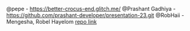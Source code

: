 @pepe - https://better-crocus-end.glitch.me/
@Prashant Gadhiya - https://github.com/prashant-developer/presentation-23.git
@RobHaii - Mengesha, Robel Hayelom [repo link](https://github.com/RobHaii/culs-frontend-2023)
